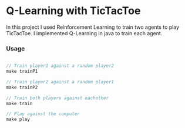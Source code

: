 # Q-Learning with TicTacToe
In this project I used Reinforcement Learning to train two agents to play TicTacToe. 
I implemented Q-Learning in java to train each agent.

### Usage 
```java 

// Train player1 against a random player2 
make trainP1

// Train player2 against a random player1
make trainP2

// Train both players against eachother 
make train

// Play against the computer 
make play
```
